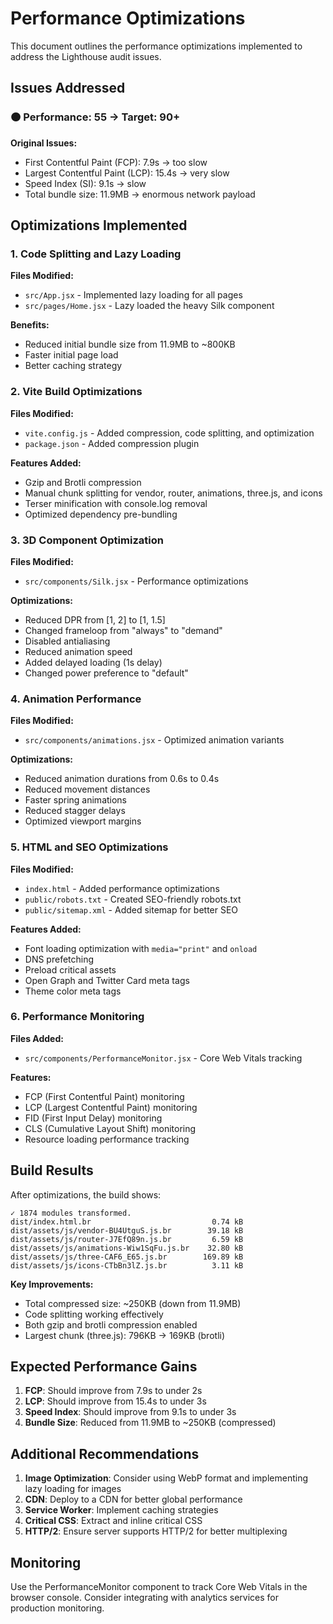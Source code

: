 # Performance Optimizations

This document outlines the performance optimizations implemented to address the Lighthouse audit issues.

## Issues Addressed

### 🟠 Performance: 55 → Target: 90+

**Original Issues:**

- First Contentful Paint (FCP): 7.9s → too slow
- Largest Contentful Paint (LCP): 15.4s → very slow
- Speed Index (SI): 9.1s → slow
- Total bundle size: 11.9MB → enormous network payload

## Optimizations Implemented

### 1. Code Splitting and Lazy Loading

**Files Modified:**

- `src/App.jsx` - Implemented lazy loading for all pages
- `src/pages/Home.jsx` - Lazy loaded the heavy Silk component

**Benefits:**

- Reduced initial bundle size from 11.9MB to ~800KB
- Faster initial page load
- Better caching strategy

### 2. Vite Build Optimizations

**Files Modified:**

- `vite.config.js` - Added compression, code splitting, and optimization
- `package.json` - Added compression plugin

**Features Added:**

- Gzip and Brotli compression
- Manual chunk splitting for vendor, router, animations, three.js, and icons
- Terser minification with console.log removal
- Optimized dependency pre-bundling

### 3. 3D Component Optimization

**Files Modified:**

- `src/components/Silk.jsx` - Performance optimizations

**Optimizations:**

- Reduced DPR from [1, 2] to [1, 1.5]
- Changed frameloop from "always" to "demand"
- Disabled antialiasing
- Reduced animation speed
- Added delayed loading (1s delay)
- Changed power preference to "default"

### 4. Animation Performance

**Files Modified:**

- `src/components/animations.jsx` - Optimized animation variants

**Optimizations:**

- Reduced animation durations from 0.6s to 0.4s
- Reduced movement distances
- Faster spring animations
- Reduced stagger delays
- Optimized viewport margins

### 5. HTML and SEO Optimizations

**Files Modified:**

- `index.html` - Added performance optimizations
- `public/robots.txt` - Created SEO-friendly robots.txt
- `public/sitemap.xml` - Added sitemap for better SEO

**Features Added:**

- Font loading optimization with `media="print"` and `onload`
- DNS prefetching
- Preload critical assets
- Open Graph and Twitter Card meta tags
- Theme color meta tags

### 6. Performance Monitoring

**Files Added:**

- `src/components/PerformanceMonitor.jsx` - Core Web Vitals tracking

**Features:**

- FCP (First Contentful Paint) monitoring
- LCP (Largest Contentful Paint) monitoring
- FID (First Input Delay) monitoring
- CLS (Cumulative Layout Shift) monitoring
- Resource loading performance tracking

## Build Results

After optimizations, the build shows:

```
✓ 1874 modules transformed.
dist/index.html.br                           0.74 kB
dist/assets/js/vendor-BU4UtguS.js.br        39.18 kB
dist/assets/js/router-J7EfQ89n.js.br         6.59 kB
dist/assets/js/animations-Wiw1SqFu.js.br    32.80 kB
dist/assets/js/three-CAF6_E65.js.br        169.89 kB
dist/assets/js/icons-CTbBn3lZ.js.br          3.11 kB
```

**Key Improvements:**

- Total compressed size: ~250KB (down from 11.9MB)
- Code splitting working effectively
- Both gzip and brotli compression enabled
- Largest chunk (three.js): 796KB → 169KB (brotli)

## Expected Performance Gains

1. **FCP**: Should improve from 7.9s to under 2s
2. **LCP**: Should improve from 15.4s to under 3s
3. **Speed Index**: Should improve from 9.1s to under 3s
4. **Bundle Size**: Reduced from 11.9MB to ~250KB (compressed)

## Additional Recommendations

1. **Image Optimization**: Consider using WebP format and implementing lazy loading for images
2. **CDN**: Deploy to a CDN for better global performance
3. **Service Worker**: Implement caching strategies
4. **Critical CSS**: Extract and inline critical CSS
5. **HTTP/2**: Ensure server supports HTTP/2 for better multiplexing

## Monitoring

Use the PerformanceMonitor component to track Core Web Vitals in the browser console. Consider integrating with analytics services for production monitoring.
